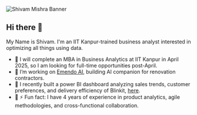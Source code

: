 ![Shivam Mishra Banner](https://github.com/user-attachments/assets/1b019ebd-e39f-4e5f-922a-db9f41ebf42a)
## Hi there 👋
My Name is Shivam. I'm an IIT Kanpur-trained business analyst interested in optimizing all things using data.

- 🔭 I will complete an MBA in Business Analytics at IIT Kanpur in April 2025, so I am looking for full-time opportunities post-April.
- 🌱 I’m working on [Emendo AI](https://emendo.ai/), building AI companion for renovation contractors.
- 👯 I recently built a power BI dashboard analyzing sales trends, customer preferences, and delivery efficiency of Blinkit, [here](https://github.com/mshivam980/Blinkit-Data-Analysis-with-Power-BI).
- 🤔 ⚡ Fun fact: I have 4 years of experience in product analytics, agile methodologies, and cross-functional collaboration.
<!--
**mshivam980/mshivam980** is a ✨ _special_ ✨ repository because its `README.md` (this file) appears on your GitHub profile.

Here are some ideas to get you started:

- 🔭 I’m currently working on ...
- 🌱 I’m currently learning ...
- 👯 I’m looking to collaborate on ...
- 🤔 I’m looking for help with ...
- 💬 Ask me about ...
- 📫 How to reach me: ...
- 😄 Pronouns: ...
- ⚡ Fun fact: ...
-->

